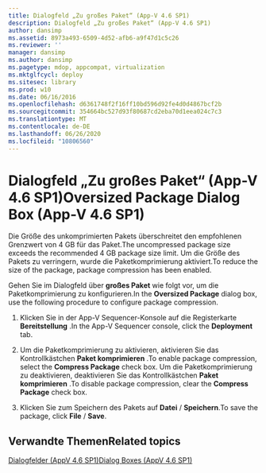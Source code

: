 ```yaml
---
title: Dialogfeld „Zu großes Paket“ (App-V 4.6 SP1)
description: Dialogfeld „Zu großes Paket“ (App-V 4.6 SP1)
author: dansimp
ms.assetid: 8973a493-6509-4d52-afb6-a9f47d1c5c26
ms.reviewer: ''
manager: dansimp
ms.author: dansimp
ms.pagetype: mdop, appcompat, virtualization
ms.mktglfcycl: deploy
ms.sitesec: library
ms.prod: w10
ms.date: 06/16/2016
ms.openlocfilehash: d6361748f2f16ff10bd596d92fe4d0d4867bcf2b
ms.sourcegitcommit: 354664bc527d93f80687cd2eba70d1eea024c7c3
ms.translationtype: MT
ms.contentlocale: de-DE
ms.lasthandoff: 06/26/2020
ms.locfileid: "10806560"
---
```

# <span data-ttu-id="fc443-103">Dialogfeld „Zu großes Paket“ (App-V 4.6 SP1)</span><span class="sxs-lookup"><span data-stu-id="fc443-103">Oversized Package Dialog Box (App-V 4.6 SP1)</span></span>


<span data-ttu-id="fc443-104">Die Größe des unkomprimierten Pakets überschreitet den empfohlenen Grenzwert von 4 GB für das Paket.</span><span class="sxs-lookup"><span data-stu-id="fc443-104">The uncompressed package size exceeds the recommended 4 GB package size limit.</span></span> <span data-ttu-id="fc443-105">Um die Größe des Pakets zu verringern, wurde die Paketkomprimierung aktiviert.</span><span class="sxs-lookup"><span data-stu-id="fc443-105">To reduce the size of the package, package compression has been enabled.</span></span>

<span data-ttu-id="fc443-106">Gehen Sie im Dialogfeld über **großes Paket** wie folgt vor, um die Paketkomprimierung zu konfigurieren.</span><span class="sxs-lookup"><span data-stu-id="fc443-106">In the **Oversized Package** dialog box, use the following procedure to configure package compression.</span></span>

1.  <span data-ttu-id="fc443-107">Klicken Sie in der App-V Sequencer-Konsole auf die Registerkarte **Bereitstellung** .</span><span class="sxs-lookup"><span data-stu-id="fc443-107">In the App-V Sequencer console, click the **Deployment** tab.</span></span>

2.  <span data-ttu-id="fc443-108">Um die Paketkomprimierung zu aktivieren, aktivieren Sie das Kontrollkästchen **Paket komprimieren** .</span><span class="sxs-lookup"><span data-stu-id="fc443-108">To enable package compression, select the **Compress Package** check box.</span></span> <span data-ttu-id="fc443-109">Um die Paketkomprimierung zu deaktivieren, deaktivieren Sie das Kontrollkästchen **Paket komprimieren** .</span><span class="sxs-lookup"><span data-stu-id="fc443-109">To disable package compression, clear the **Compress Package** check box.</span></span>

3.  <span data-ttu-id="fc443-110">Klicken Sie zum Speichern des Pakets auf **Datei**  /  **Speichern**.</span><span class="sxs-lookup"><span data-stu-id="fc443-110">To save the package, click **File** / **Save**.</span></span>

## <span data-ttu-id="fc443-111">Verwandte Themen</span><span class="sxs-lookup"><span data-stu-id="fc443-111">Related topics</span></span>


[<span data-ttu-id="fc443-112">Dialogfelder (AppV 4.6 SP1)</span><span class="sxs-lookup"><span data-stu-id="fc443-112">Dialog Boxes (AppV 4.6 SP1)</span></span>](dialog-boxes--appv-46-sp1-.md)

 

 





